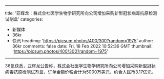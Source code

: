 
---
title: '亚辉龙：株式会社医学生物学研究所向公司增加采购新型冠状病毒抗原检测试剂盒'
categories: 
 - 新媒体
 - 36kr
 - 快讯
headimg: 'https://picsum.photos/400/300?random=1975'
author: 36kr
comments: false
date: Fri, 18 Feb 2022 10:52:39 GMT
thumbnail: 'https://picsum.photos/400/300?random=1975'
---

<div>   
36氪获悉，亚辉龙公告称，株式会社医学生物学研究所向公司增加采购新型冠状病毒抗原检测试剂盒，订单金额价税合计为5000万美元，约合人民币3.17亿元。  
</div>
            